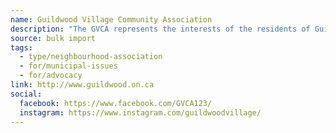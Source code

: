 ```yaml
---
name: Guildwood Village Community Association
description: "The GVCA represents the interests of the residents of Guildwood Village in Scarborough through government advocacy, communication, and organizing community events and activities."
source: bulk import
tags:
  - type/neighbourhood-association
  - for/municipal-issues
  - for/advocacy
link: http://www.guildwood.on.ca
social:
  facebook: https://www.facebook.com/GVCA123/
  instagram: https://www.instagram.com/guildwoodvillage/
---
```


<!-- Community added via bulk import -->
